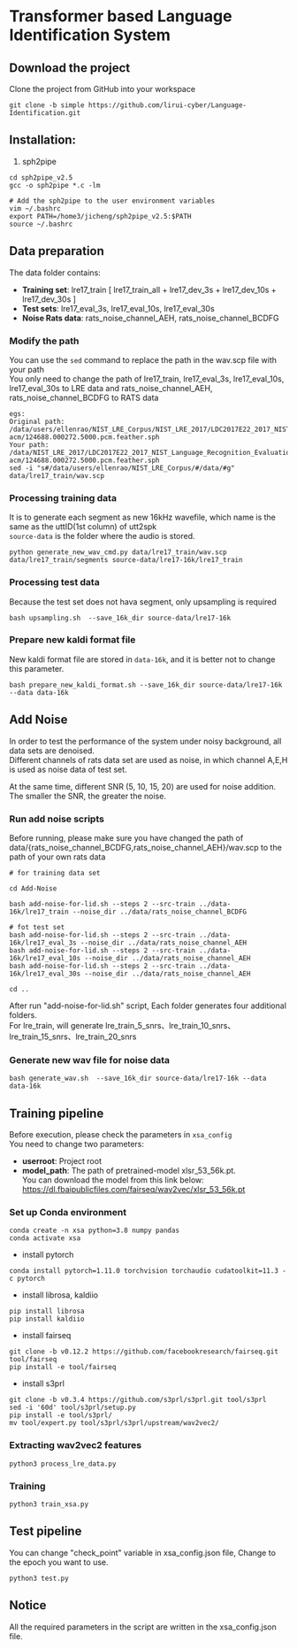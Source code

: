 # Transformer based Language Identification System
## Download the project
Clone the project from GitHub into your workspace
```
git clone -b simple https://github.com/lirui-cyber/Language-Identification.git
```
## Installation:
1. sph2pipe
```
cd sph2pipe_v2.5
gcc -o sph2pipe *.c -lm

# Add the sph2pipe to the user environment variables
vim ~/.bashrc
export PATH=/home3/jicheng/sph2pipe_v2.5:$PATH
source ~/.bashrc
```
## Data preparation
The data folder contains:<br>
- **Training set**: lre17_train [ lre17_train_all + lre17_dev_3s + lre17_dev_10s + lre17_dev_30s ]
- **Test sets**: lre17_eval_3s, lre17_eval_10s, lre17_eval_30s<br>
- **Noise Rats data**: rats_noise_channel_AEH,  rats_noise_channel_BCDFG
### Modify the path 
You can use the ```sed``` command to replace the path in the wav.scp file with your path <br>
You only need to change the path of lre17_train, lre17_eval_3s, lre17_eval_10s, lre17_eval_30s to LRE data and rats_noise_channel_AEH, rats_noise_channel_BCDFG to RATS data
```
egs:
Original path: /data/users/ellenrao/NIST_LRE_Corpus/NIST_LRE_2017/LDC2017E22_2017_NIST_Language_Recognition_Evaluation_Training_Data/data/ara-acm/124688.000272.5000.pcm.feather.sph
Your path: /data/NIST_LRE_2017/LDC2017E22_2017_NIST_Language_Recognition_Evaluation_Training_Data/data/ara-acm/124688.000272.5000.pcm.feather.sph
sed -i "s#/data/users/ellenrao/NIST_LRE_Corpus/#/data/#g" data/lre17_train/wav.scp
```
### Processing training data
It is to generate each segment as new 16kHz wavefile, which name is the same as the uttID(1st column) of utt2spk <br>
```source-data``` is the folder where the audio is stored.
```
python generate_new_wav_cmd.py data/lre17_train/wav.scp data/lre17_train/segments source-data/lre17-16k/lre17_train
```
### Processing test data
Because the test set does not hava segment, only upsampling is required
```
bash upsampling.sh  --save_16k_dir source-data/lre17-16k
```
### Prepare new kaldi format file
New kaldi format file are stored in ```data-16k```, and it is better not to change this parameter.
```
bash prepare_new_kaldi_format.sh --save_16k_dir source-data/lre17-16k --data data-16k
```

## Add Noise
In order to test the performance of the system under noisy background, all data sets are denoised.<br>
Different channels of rats data set are used as noise, in which channel A,E,H is used as noise data of test set.

At the same time, different SNR (5, 10, 15, 20) are used for noise addition.<br>
The smaller the SNR, the greater the noise.<br>

### Run add noise scripts
Before running, please make sure you have changed the path of data/{rats_noise_channel_BCDFG,rats_noise_channel_AEH}/wav.scp to the path of your own rats data
```
# for training data set

cd Add-Noise

bash add-noise-for-lid.sh --steps 2 --src-train ../data-16k/lre17_train --noise_dir ../data/rats_noise_channel_BCDFG

# fot test set
bash add-noise-for-lid.sh --steps 2 --src-train ../data-16k/lre17_eval_3s --noise_dir ../data/rats_noise_channel_AEH
bash add-noise-for-lid.sh --steps 2 --src-train ../data-16k/lre17_eval_10s --noise_dir ../data/rats_noise_channel_AEH
bash add-noise-for-lid.sh --steps 2 --src-train ../data-16k/lre17_eval_30s --noise_dir ../data/rats_noise_channel_AEH

cd ..
```
After run "add-noise-for-lid.sh" script, Each folder generates four additional folders.<br>
For lre_train, will generate lre_train_5_snrs、lre_train_10_snrs、lre_train_15_snrs、lre_train_20_snrs

### Generate new wav file for noise data
```
bash generate_wav.sh  --save_16k_dir source-data/lre17-16k --data data-16k
```
## Training pipeline
Before execution, please check the parameters in ```xsa_config``` <br>
You need to change two parameters:<br>
- **userroot**: Project root 
- **model_path**: The path of pretrained-model xlsr_53_56k.pt. <br>
You can download the model from this link below:  https://dl.fbaipublicfiles.com/fairseq/wav2vec/xlsr_53_56k.pt <br>
### Set up Conda environment
```
conda create -n xsa python=3.8 numpy pandas
conda activate xsa
```
- install pytorch
```
conda install pytorch=1.11.0 torchvision torchaudio cudatoolkit=11.3 -c pytorch
```
- install librosa, kaldiio
```
pip install librosa
pip install kaldiio 
```
- install fairseq
```
git clone -b v0.12.2 https://github.com/facebookresearch/fairseq.git  tool/fairseq
pip install -e tool/fairseq
```
- install s3prl
```
git clone -b v0.3.4 https://github.com/s3prl/s3prl.git tool/s3prl
sed -i '60d' tool/s3prl/setup.py
pip install -e tool/s3prl/
mv tool/expert.py tool/s3prl/s3prl/upstream/wav2vec2/
```

### Extracting wav2vec2 features
```
python3 process_lre_data.py
```
### Training 
```
python3 train_xsa.py
```
## Test pipeline
You can change "check_point" variable in xsa_config.json file, Change to the epoch you want to use.
```
python3 test.py
```

## Notice
All the required parameters in the script are written in the xsa_config.json file.
